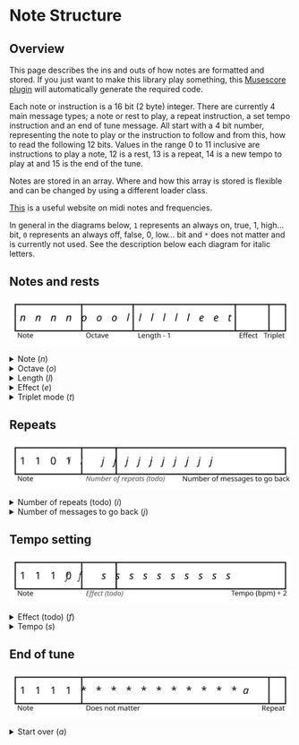 # Note Structure

## Overview
This page describes the ins and outs of how notes are formatted and stored. If you just want to make this library play something, this [Musescore plugin](MusescorePlugin.md) will automatically generate the required code.

Each note or instruction is a 16 bit (2 byte) integer. There are currently 4 main message types; a note or rest to play, a repeat instruction,  a set tempo instruction and an end of tune message.  All start with a 4 bit number,  representing the note to play or the instruction to follow and from this, how to read the following 12 bits. Values in the range 0 to 11 inclusive are instructions to play a note,  12 is a rest, 13 is a repeat, 14 is a new tempo to play at and 15 is the end of the tune.

Notes are stored in an array. Where and how this array is stored is flexible and can be changed by using a different loader class.

[This](https://newt.phys.unsw.edu.au/jw/notes.html) is a useful website on midi notes and frequencies.

In general in the diagrams below, `1` represents an always on, true, 1, high... bit, `0` represents an always off, false, 0, low... bit and `*` does not matter and is currently not used. See the description below each diagram for italic letters.

## Notes and rests
![Diagram of meaning of bits in a note message](images/NoteDiagram.svg)


<details>
  <summary>Note (<i>n</i>)</summary>
A 4 bit number representing the note.

|         Note          | Number |  Binary  |
|:---------------------:|:------:|:--------:|
|           C           |   0    | `0b0000` |
| C&#x266f; / D&#x266d; |   1    | `0b0001` |
|           D           |   2    | `0b0010` |
| D&#x266f; / E&#x266d; |   3    | `0b0011` |
|           E           |   4    | `0b0100` |
|           F           |   5    | `0b0101` |
| F&#x266f; / G&#x266d; |   6    | `0b0110` |
|           G           |   7    | `0b0111` |
| G&#x266f; / A&#x266d; |   8    | `0b1000` |
|           A           |   9    | `0b1001` |
| A&#x266f; / B&#x266d; |   10   | `0b1010` |
|           B           |   11   | `0b1011` |
|         Rest          |   12   | `0b1100` |

A midi note (0-127) can be converted to a note using

<p align="center"><i>note = midi % 12</i></p>
</details>

<details>
  <summary>Octave (<i>o</i>)</summary>
A 3 bit number representing the octave.

| Octave | Binary  | Note Range |
|:------:|:-------:|:----------:|
|   0    | `0b000` |  C1 - B1   |
|   1    | `0b001` |  C2 - B2   |
|   2    | `0b010` |  C3 - B3   |
|   3    | `0b011` |  C4 - B4   |
|   4    | `0b100` |  C5 - B5   |
|   5    | `0b101` |  C6 - B6   |
|   6    | `0b110` |  C7 - B7   |
|   7    | `0b111` |  C8 - B8   |

A midi note (0-127) can be converted to an octave using
<p align="center"><i>octave = </i>floor<i>(midi / 12) - 2</i></p>
</details>

<details>
  <summary>Length (<i>l</i>)</summary>
A 6 bit number representing the length of the note.

By default, the length is the number of *1/8<sup>th</sup>* beats *-1*. For example, a crotchet (*1/4* note) is *8/8* beats, so in this case the length would be *7*.

If the triplet mode bit is set, the length is now interpreted as the number of *1/12<sup>th</sup>* beats *-1*, allowing correct triplets to be represented.
</details>

<details>
  <summary>Effect (<i>e</i>)</summary>

Two bits for effects such as staccarto and legato notes.

| Effect number | Binary |       Effect       | Fraction of note time played |
|:-------------:|:------:|:------------------:|:----------------------------:|
|       0       | `0b00` |        None        |           *7/8*\*            |
|       1       | `0b01` |      Staccato      |            *1/2*             |
|       2       | `0b10` |       Legato       |          Full time           |
|       3       | `0b11` | *Currently unused* |              -               |

\* According to the [PICAXE manual 2](https://picaxe.com/getting-started/picaxe-manuals/), *7/8* is the standard time for electronic music. From experimenting, attempting to play all notes for the full time just sounds weird and ties repeated notes.

</details>

<details>
  <summary>Triplet mode (<i>t</i>)</summary>

If this is 0 (off), the length is interpreted as being in *1/8<sup>th</sup>* beats. If this is 1 (on), the length is interpreted as being in *1/12<sup>th</sup>* beats.

</details>

## Repeats
![Diagram of meaning of bits in a repeat message](images/RepeatDiagram.svg)

<details>
  <summary>Number of repeats (todo) (<i>i</i>)</summary>

Not currently implemented. Currently repeats once.

A possible structure **might** be:
| Value | Binary | Number of repeats                      |
|:-----:|:------:|:---------------------------------------|
|   0   | `0b00` | Once only (compatible with current)    |
|   1   | `0b01` | Repeat twice                           |
|   2   | `0b10` | Repeat 3 times                         |
|   3   | `0b10` | Repeat every time (never go past here) |

</details>

<details>
  <summary>Number of messages to go back (<i>j</i>)</summary>

The number of messages to go back.
</details>

## Tempo setting
![Diagram of meaning of bits in a set tempo message](images/TempoDiagram.svg)

<details>
  <summary>Effect (todo) (<i>f</i>)</summary>

Not currently implemented
</details>

<details>
  <summary>Tempo (<i>s</i>)</summary>

A 10 bit number representing the tempo in beats per minute / 2. Double this for the actual tempo.

<b>
TODO:</b> Make this divided by one or carve out some bits to be used for some more settings, possibly pitch bend?
</details>

## End of tune
![Diagram of meaning of bits in a tune end message](images/TuneEndDiagram.svg)

<details>
  <summary>Start over (<i>a</i>)</summary>

If the least significant bit, *a*, is 1, the tune will be repeated from the beginning. If this bit is a 0, the library will stop playing when it reaches the end.
</details>